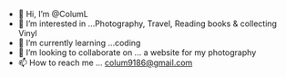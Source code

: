 - 👋 Hi, I’m @ColumL
- 👀 I’m interested in ...Photography, Travel, Reading books & collecting Vinyl
- 🌱 I’m currently learning ...coding
- 💞️ I’m looking to collaborate on ... a website for my photography 
- 📫 How to reach me ... colum9186@gmail.com

<!---
ColumL/ColumL is a ✨ special ✨ repository because its `README.md` (this file) appears on your GitHub profile.
You can click the Preview link to take a look at your changes.
--->

